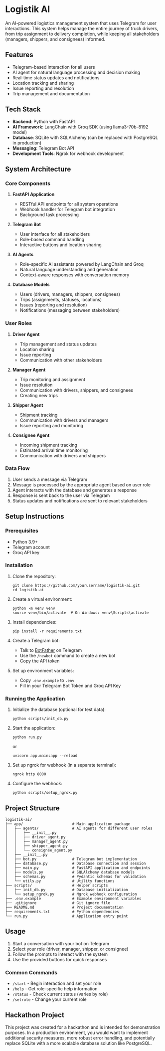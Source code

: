 # Logistik AI

An AI-powered logistics management system that uses Telegram for user interactions. This system helps manage the entire journey of truck drivers, from trip assignment to delivery completion, while keeping all stakeholders (managers, shippers, and consignees) informed.

## Features

- Telegram-based interaction for all users
- AI agent for natural language processing and decision making
- Real-time status updates and notifications
- Location tracking and sharing
- Issue reporting and resolution
- Trip management and documentation

## Tech Stack

- **Backend**: Python with FastAPI
- **AI Framework**: LangChain with Groq SDK (using llama3-70b-8192 model)
- **Database**: SQLite with SQLAlchemy (can be replaced with PostgreSQL in production)
- **Messaging**: Telegram Bot API
- **Development Tools**: Ngrok for webhook development

## System Architecture

### Core Components

1. **FastAPI Application**
   - RESTful API endpoints for all system operations
   - Webhook handler for Telegram bot integration
   - Background task processing

2. **Telegram Bot**
   - User interface for all stakeholders
   - Role-based command handling
   - Interactive buttons and location sharing

3. **AI Agents**
   - Role-specific AI assistants powered by LangChain and Groq
   - Natural language understanding and generation
   - Context-aware responses with conversation memory

4. **Database Models**
   - Users (drivers, managers, shippers, consignees)
   - Trips (assignments, statuses, locations)
   - Issues (reporting and resolution)
   - Notifications (messaging between stakeholders)

### User Roles

1. **Driver Agent**
   - Trip management and status updates
   - Location sharing
   - Issue reporting
   - Communication with other stakeholders

2. **Manager Agent**
   - Trip monitoring and assignment
   - Issue resolution
   - Communication with drivers, shippers, and consignees
   - Creating new trips

3. **Shipper Agent**
   - Shipment tracking
   - Communication with drivers and managers
   - Issue reporting and monitoring

4. **Consignee Agent**
   - Incoming shipment tracking
   - Estimated arrival time monitoring
   - Communication with drivers and shippers

### Data Flow

1. User sends a message via Telegram
2. Message is processed by the appropriate agent based on user role
3. Agent interacts with the database and generates a response
4. Response is sent back to the user via Telegram
5. Status updates and notifications are sent to relevant stakeholders

## Setup Instructions

### Prerequisites

- Python 3.9+
- Telegram account
- Groq API key

### Installation

1. Clone the repository:
   ```
   git clone https://github.com/yourusername/logistik-ai.git
   cd logistik-ai
   ```

2. Create a virtual environment:
   ```
   python -m venv venv
   source venv/bin/activate  # On Windows: venv\Scripts\activate
   ```

3. Install dependencies:
   ```
   pip install -r requirements.txt
   ```

4. Create a Telegram bot:
   - Talk to [BotFather](https://t.me/botfather) on Telegram
   - Use the `/newbot` command to create a new bot
   - Copy the API token

5. Set up environment variables:
   - Copy `.env.example` to `.env`
   - Fill in your Telegram Bot Token and Groq API Key

### Running the Application

1. Initialize the database (optional for test data):
   ```
   python scripts/init_db.py
   ```

2. Start the application:
   ```
   python run.py
   ```
   or
   ```
   uvicorn app.main:app --reload
   ```

3. Set up ngrok for webhook (in a separate terminal):
   ```
   ngrok http 8000
   ```

4. Configure the webhook:
   ```
   python scripts/setup_ngrok.py
   ```

## Project Structure

```
logistik-ai/
├── app/                      # Main application package
│   ├── agents/               # AI agents for different user roles
│   │   ├── __init__.py
│   │   ├── driver_agent.py
│   │   ├── manager_agent.py
│   │   ├── shipper_agent.py
│   │   └── consignee_agent.py
│   ├── __init__.py
│   ├── bot.py                # Telegram bot implementation
│   ├── database.py           # Database connection and session
│   ├── main.py               # FastAPI application and endpoints
│   ├── models.py             # SQLAlchemy database models
│   ├── schemas.py            # Pydantic schemas for validation
│   └── utils.py              # Utility functions
├── scripts/                  # Helper scripts
│   ├── init_db.py            # Database initialization
│   └── setup_ngrok.py        # Ngrok webhook configuration
├── .env.example              # Example environment variables
├── .gitignore                # Git ignore file
├── README.md                 # Project documentation
├── requirements.txt          # Python dependencies
└── run.py                    # Application entry point
```

## Usage

1. Start a conversation with your bot on Telegram
2. Select your role (driver, manager, shipper, or consignee)
3. Follow the prompts to interact with the system
4. Use the provided buttons for quick responses

### Common Commands

- `/start` - Begin interaction and set your role
- `/help` - Get role-specific help information
- `/status` - Check current status (varies by role)
- `/setrole` - Change your current role

## Hackathon Project

This project was created for a hackathon and is intended for demonstration purposes. In a production environment, you would want to implement additional security measures, more robust error handling, and potentially replace SQLite with a more scalable database solution like PostgreSQL. 